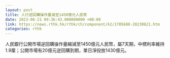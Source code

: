 ```yaml
---
layout: post
title: 人行逆回購操作量減至1450億元人民幣
date: 2023-06-21 09:36:43.000000000 +08:00
link: https://news.rthk.hk/rthk/ch/component/k2/1705688-20230621.htm
categories: rthk
---
```


人民銀行公開市場逆回購操作量縮減至1450億元人民幣，屬7天期，中標利率維持1.9厘；公開市場有20億元逆回購到期，單日淨投放1430億元。
